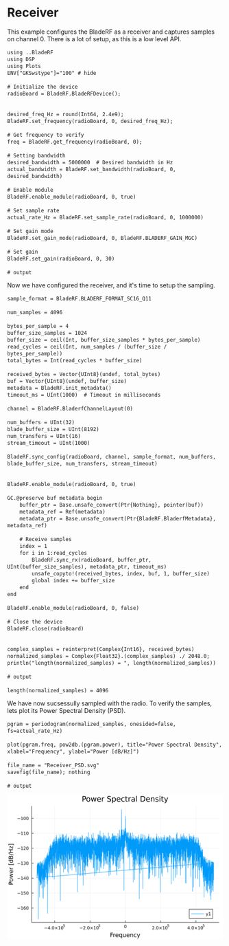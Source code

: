 # Receiver

This example configures the BladeRF as a receiver and captures samples on channel 0.
There is a lot of setup, as this is a low level API.

```jldoctest Receiver; output = false
using ..BladeRF
using DSP
using Plots
ENV["GKSwstype"]="100" # hide

# Initialize the device
radioBoard = BladeRF.BladeRFDevice();


desired_freq_Hz = round(Int64, 2.4e9);
BladeRF.set_frequency(radioBoard, 0, desired_freq_Hz);

# Get frequency to verify
freq = BladeRF.get_frequency(radioBoard, 0);

# Setting bandwidth
desired_bandwidth = 5000000  # Desired bandwidth in Hz
actual_bandwidth = BladeRF.set_bandwidth(radioBoard, 0, desired_bandwidth)

# Enable module
BladeRF.enable_module(radioBoard, 0, true)

# Set sample rate
actual_rate_Hz = BladeRF.set_sample_rate(radioBoard, 0, 1000000)

# Set gain mode
BladeRF.set_gain_mode(radioBoard, 0, BladeRF.BLADERF_GAIN_MGC)

# Set gain
BladeRF.set_gain(radioBoard, 0, 30)

# output

```

Now we have configured the receiver, and it's time to setup the sampling.

```jldoctest Receiver; output = false
sample_format = BladeRF.BLADERF_FORMAT_SC16_Q11

num_samples = 4096

bytes_per_sample = 4
buffer_size_samples = 1024
buffer_size = ceil(Int, buffer_size_samples * bytes_per_sample)
read_cycles = ceil(Int, num_samples / (buffer_size / bytes_per_sample))
total_bytes = Int(read_cycles * buffer_size)

received_bytes = Vector{UInt8}(undef, total_bytes)
buf = Vector{UInt8}(undef, buffer_size)
metadata = BladeRF.init_metadata()
timeout_ms = UInt(1000)  # Timeout in milliseconds

channel = BladeRF.BladerfChannelLayout(0)

num_buffers = UInt(32)
blade_buffer_size = UInt(8192)
num_transfers = UInt(16)
stream_timeout = UInt(1000)

BladeRF.sync_config(radioBoard, channel, sample_format, num_buffers, blade_buffer_size, num_transfers, stream_timeout)


BladeRF.enable_module(radioBoard, 0, true)

GC.@preserve buf metadata begin
    buffer_ptr = Base.unsafe_convert(Ptr{Nothing}, pointer(buf))
    metadata_ref = Ref(metadata)
    metadata_ptr = Base.unsafe_convert(Ptr{BladeRF.BladerfMetadata}, metadata_ref)

    # Receive samples
    index = 1
    for i in 1:read_cycles
        BladeRF.sync_rx(radioBoard, buffer_ptr, UInt(buffer_size_samples), metadata_ptr, timeout_ms)
        unsafe_copyto!(received_bytes, index, buf, 1, buffer_size)
        global index += buffer_size
    end
end

BladeRF.enable_module(radioBoard, 0, false)

# Close the device
BladeRF.close(radioBoard)


complex_samples = reinterpret(Complex{Int16}, received_bytes)
normalized_samples = Complex{Float32}.(complex_samples) ./ 2048.0;
println("length(normalized_samples) = ", length(normalized_samples))

# output

length(normalized_samples) = 4096
```

We have now sucsessully sampled with the radio. To verify the samples, lets plot its Power Spectral Density (PSD).

```jldoctest Receiver; output = false
pgram = periodogram(normalized_samples, onesided=false, fs=actual_rate_Hz)

plot(pgram.freq, pow2db.(pgram.power), title="Power Spectral Density", xlabel="Frequency", ylabel="Power [dB/Hz]")

file_name = "Receiver_PSD.svg"
savefig(file_name); nothing

# output

```

![PSD of the samples](https://github.com/ErikBuer/BladeRF.jl/blob/master/plots/Receiver_PSD.svg)
